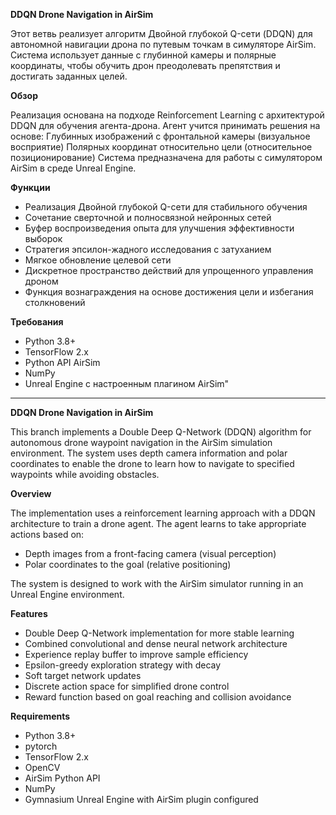 
**DDQN Drone Navigation in AirSim**

Этот ветвь реализует алгоритм Двойной глубокой Q-сети (DDQN) для автономной навигации дрона по путевым точкам в симуляторе AirSim. Система использует данные с глубинной камеры и полярные координаты, чтобы обучить дрон преодолевать препятствия и достигать заданных целей.

**Обзор**

Реализация основана на подходе Reinforcement Learning с архитектурой DDQN для обучения агента-дрона. Агент учится принимать решения на основе:
Глубинных изображений с фронтальной камеры (визуальное восприятие)
Полярных координат относительно цели (относительное позиционирование)
Система предназначена для работы с симулятором AirSim в среде Unreal Engine.

**Функции**

- Реализация Двойной глубокой Q-сети для стабильного обучения
- Сочетание сверточной и полносвязной нейронных сетей
- Буфер воспроизведения опыта для улучшения эффективности выборок
- Стратегия эпсилон-жадного исследования с затуханием
- Мягкое обновление целевой сети
- Дискретное пространство действий для упрощенного управления дроном
- Функция вознаграждения на основе достижения цели и избегания столкновений

**Требования**

- Python 3.8+
- TensorFlow 2.x
- Python API AirSim
- NumPy
- Unreal Engine с настроенным плагином AirSim"
___________________________________________________________________________________
**DDQN Drone Navigation in AirSim**

This branch implements a Double Deep Q-Network (DDQN) algorithm for autonomous drone waypoint navigation in the AirSim simulation environment. The system uses depth camera information and polar coordinates to enable the drone to learn how to navigate to specified waypoints while avoiding obstacles.

**Overview**

The implementation uses a reinforcement learning approach with a DDQN architecture to train a drone agent. The agent learns to take appropriate actions based on:

- Depth images from a front-facing camera (visual perception)
- Polar coordinates to the goal (relative positioning)

The system is designed to work with the AirSim simulator running in an Unreal Engine environment.

**Features**

- Double Deep Q-Network implementation for more stable learning
- Combined convolutional and dense neural network architecture
- Experience replay buffer to improve sample efficiency
- Epsilon-greedy exploration strategy with decay
- Soft target network updates
- Discrete action space for simplified drone control
- Reward function based on goal reaching and collision avoidance

**Requirements**

- Python 3.8+
- pytorch
- TensorFlow 2.x
- OpenCV
- AirSim Python API
- NumPy
- Gymnasium
Unreal Engine with AirSim plugin configured
